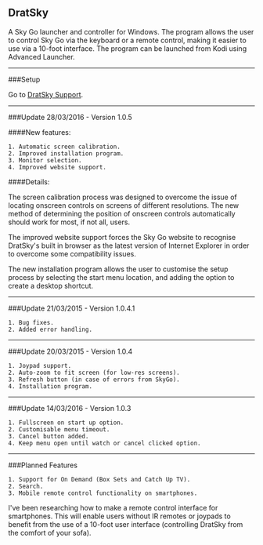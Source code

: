 ## DratSky

A Sky Go launcher and controller for Windows. The program allows the user to control Sky Go via the keyboard or a remote control, making it easier to use via a 10-foot interface. The program can be launched from Kodi using Advanced Launcher.

---
###Setup

Go to [DratSky Support](http://draterami.dx.am/?page=dratsky-support).

---
###Update 28/03/2016 - Version 1.0.5

####New features:

    1. Automatic screen calibration.
    2. Improved installation program.
    3. Monitor selection.
    4. Improved website support.

####Details:

The screen calibration process was designed to overcome the issue of locating onscreen controls on screens of different resolutions. The new method of determining the position of onscreen controls automatically should work for most, if not all, users.

The improved website support forces the Sky Go website to recognise DratSky's built in browser as the latest version of Internet Explorer in order to overcome some compatibility issues.

The new installation program allows the user to customise the setup process by selecting the start menu location, and adding the option to create a desktop shortcut.

---
###Update 21/03/2015 - Version 1.0.4.1

    1. Bug fixes.
    2. Added error handling.

---
###Update 20/03/2015 - Version 1.0.4

    1. Joypad support.
    2. Auto-zoom to fit screen (for low-res screens).
    3. Refresh button (in case of errors from SkyGo).
    4. Installation program.

---
###Update 14/03/2016 - Version 1.0.3

    1. Fullscreen on start up option.
    2. Customisable menu timeout.
    3. Cancel button added.
    4. Keep menu open until watch or cancel clicked option.
    
---
###Planned Features

    1. Support for On Demand (Box Sets and Catch Up TV).
    2. Search.
    3. Mobile remote control functionality on smartphones.

I've been researching how to make a remote control interface for smartphones. This will enable users without IR remotes or joypads to benefit from the use of a 10-foot user interface (controlling DratSky from the comfort of your sofa).
